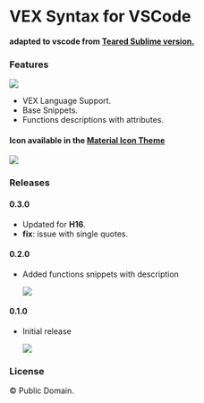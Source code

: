 # VEX Syntax for VSCode

**adapted to vscode from [Teared Sublime version.](https://github.com/teared/vex)**

### Features
![](https://raw.githubusercontent.com/melMass/vscode-vex/master/images/syntax.png)

- VEX Language Support.
- Base Snippets.
- Functions descriptions with attributes.

#### Icon available in the [Material Icon Theme](https://github.com/PKief/vscode-material-icon-theme)
![](https://raw.githubusercontent.com/melMass/vscode-vex/master/images/files.png)

### Releases
#### 0.3.0
- Updated for **H16**.
- **fix**: issue with single quotes.

#### 0.2.0

- Added functions snippets with description
	
	![](https://raw.githubusercontent.com/melMass/vscode-vex/master/images/function_descriptions.gif)

#### 0.1.0

- Initial release
	
	![](https://raw.githubusercontent.com/melMass/vscode-vex/master/images/basic_snippets.gif)

### License

© Public Domain.